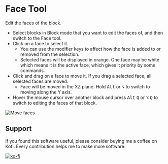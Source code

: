 # Face Tool

Edit the faces of the block.

* Select blocks in Block mode that you want to edit the faces of, and then switch to the Face tool.
* Click on a face to select it.
    * You can use the modifier keys to affect how the face is added to or removed from the selection.
    * Selected faces will be displayed in orange.  One face may be white which means it is the active face, which gives it priority by some commands.
* Click and drag on a face to move it.  If you drag a selected face, all selected faces are moved.
    * Face will be moved in the XZ plane.  Hold <kbd>Alt</kbd> or <kbd>⌥</kbd> to switch to moving along the Y axis.
* Hover the mouse cursor over another block and press <kbd>Alt</kbd> <kbd>Q</kbd> or <kbd>⌥</kbd> <kbd>Q</kbd> to switch to editing the faces of that block.

![Move faces](move_faces.gif)


## Support

If you found this software useful, please consider buying me a coffee on Kofi.  Every contribution helps me to make more software:

[![ko-fi](https://ko-fi.com/img/githubbutton_sm.svg)](https://ko-fi.com/Y8Y43J6OB)
